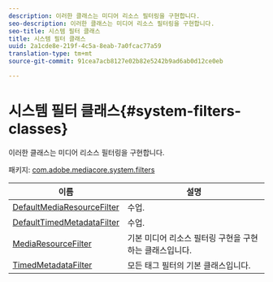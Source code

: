 ```yaml
---
description: 이러한 클래스는 미디어 리소스 필터링을 구현합니다.
seo-description: 이러한 클래스는 미디어 리소스 필터링을 구현합니다.
seo-title: 시스템 필터 클래스
title: 시스템 필터 클래스
uuid: 2a1cde8e-219f-4c5a-8eab-7a0fcac77a59
translation-type: tm+mt
source-git-commit: 91cea7acb8127e02b82e5242b9ad6ab0d12ce0eb

---
```



# 시스템 필터 클래스{#system-filters-classes}

이러한 클래스는 미디어 리소스 필터링을 구현합니다.

패키지: [com.adobe.mediacore.system.filters](https://help.adobe.com/en_US/primetime/api/psdk/asdoc-dhls_1.4/com/adobe/mediacore/system/filters/package-detail.html)

| 이름 | 설명 |
|---|---|
| [DefaultMediaResourceFilter](https://help.adobe.com/en_US/primetime/api/psdk/asdoc-dhls_1.4/com/adobe/mediacore/system/filters/DefaultMediaResourceFilter.html) | 수업. |
| [DefaultTimedMetadataFilter](https://help.adobe.com/en_US/primetime/api/psdk/asdoc-dhls_1.4/com/adobe/mediacore/system/filters/DefaultTimedMetadataFilter.html) | 수업. |
| [MediaResourceFilter](https://help.adobe.com/en_US/primetime/api/psdk/asdoc-dhls_1.4/com/adobe/mediacore/system/filters/MediaResourceFilter.html) | 기본 미디어 리소스 필터링 구현을 구현하는 클래스입니다. |
| [TimedMetadataFilter](https://help.adobe.com/en_US/primetime/api/psdk/asdoc-dhls_1.4/com/adobe/mediacore/system/filters/TimedMetadataFilter.html) | 모든 태그 필터의 기본 클래스입니다. |